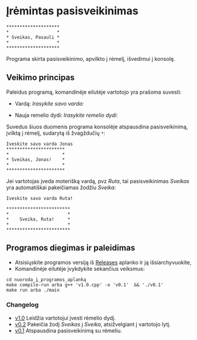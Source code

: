 # Įrėmintas pasisveikinimas

```shell
********************
*                  *
* Sveikas, Pasauli *
*                  *
********************
```

Programa skirta pasisveikinimo, apvilkto į rėmelį, išvedimui į konsolę.

## Veikimo principas

Paleidus programą, komandinėje eilutėje vartotojo yra prašoma suvesti:

* Vardą: *Irasykite savo varda:*
 
* Nauja remelio dydi: *Irasykite remelio dydi:*


Suvedus šiuos duomenis programa konsolėje atspausdina pasisveikinimą, įvilktą į rėmelį, sudarytą iš žvagždučių `*`:

```shell
Iveskite savo varda Jonas
**********************
*                    *
* Sveikas, Jonas!    *
*                    *
**********************
```

Jei vartotojas įveda moterišką vardą, pvz *Ruta*, tai pasisveikinimas *Sveikas* yra automatiškai pakeičiamas žodžiu *Sveika*:

```shell
Iveskite savo varda Ruta!

************************
*                      *
*    Sveika, Ruta!     *
*                      *
************************
```


## Programos diegimas ir paleidimas

* Atsisiųskite programos versiją iš [Releases](https://github.com/PovilasRandis/1Labaratorinis/releases) aplanko ir ją išsiarchyvuokite,
* Komandinėje eilutėje įvykdykite sekančius veiksmus:

```shell
cd nuoroda_į_programos_aplanką
make compile-run arba g++ 'v1.0.cpp' -o 'v0.1'  && './v0.1'
make run arba ./main
```

### Changelog

* [v1.0]() Leidžia vartotojui įvesti rėmelio dydį.
* [v0.2]() Pakeičia žodį *Sveikas* į *Sveika*, atsižvelgiant į vartotojo lytį.
* [v0.1](linkas) Atspausdina pasisveikinimą su rėmeliu.
